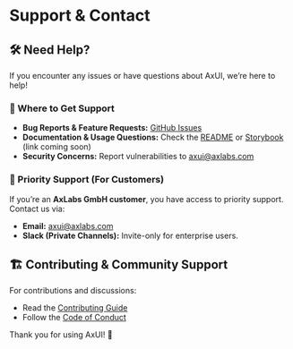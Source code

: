 # Support & Contact

## 🛠️ Need Help?

If you encounter any issues or have questions about AxUI, we’re here to help!

### 📌 Where to Get Support

- **Bug Reports & Feature Requests:** [GitHub Issues](https://github.com/axlabs/axui/issues)
- **Documentation & Usage Questions:** Check the [README](./README.md) or [Storybook](#) (link coming soon)
- **Security Concerns:** Report vulnerabilities to [axui@axlabs.com](mailto:axui@axlabs.com)

### 🚀 Priority Support (For Customers)

If you’re an **AxLabs GmbH customer**, you have access to priority support. Contact us via:

- **Email:** [axui@axlabs.com](mailto:axui@axlabs.com)
- **Slack (Private Channels):** Invite-only for enterprise users.

## 🏗️ Contributing & Community Support

For contributions and discussions:

- Read the [Contributing Guide](./CONTRIBUTING.md)
- Follow the [Code of Conduct](./CODE_OF_CONDUCT.md)

Thank you for using AxUI! 💙
